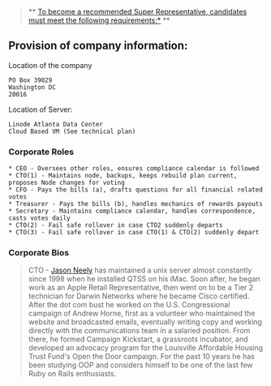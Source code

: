 > ** [To become a recommended Super Representative, candidates must meet the following requirements:*](https://medium.com/@Tronfoundation/tron-community-guidelines-ca10c2fcd444) **

## Provision of company information:

Location of the company

    PO Box 39029
    Washington DC
    20016


Location of Server: 

    Linode Atlanta Data Center
    Cloud Based VM (See technical plan)


### Corporate Roles


	* CEO - Oversees other roles, ensures compliance calendar is followed
	* CTO(1) - Maintains node, backups, keeps rebuild plan current, proposes Node changes for voting
	* CFO - Pays the bills (a), drafts questions for all financial related votes
	* Treasurer - Pays the bills (b), handles mechanics of rewards payouts
	* Secretary - Maintains compliance calendar, handles correspondence, casts votes daily
	* CTO(2) - Fail safe rollover in case CTO2 suddenly departs
	* CTO(3) - Fail safe rollover in case CTO(1) & CTO(2) suddenly depart


### Corporate Bios

> CTO - [Jason Neely](./jason_neely.jpg) has maintained a unix server almost constantly since 1998 when he installed QTSS on his iMac. Soon after, he began work as an Apple Retail Representative, then went on to be a Tier 2 technician for Darwin Networks where he became Cisco certified. After the dot com bust he worked on the U.S. Congressional campaign of Andrew Horne, first as a volunteer who maintained the website and broadcasted emails, eventually writing copy and working directly with the communications team in a salaried position. From there, he formed Campaign Kickstart, a grassroots incubator, and developed an advocacy program for the Louisville Affordable Housing Trust Fund's Open the Door campaign. For the past 10 years he has been studying OOP and considers himself to be one of the last few Ruby on Rails enthusiasts.







